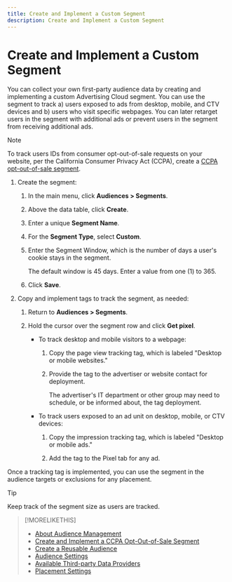 ```yaml
---
title: Create and Implement a Custom Segment
description: Create and Implement a Custom Segment
---
```


# Create and Implement a Custom Segment

You can collect your own first-party audience data by creating and implementing a custom Advertising Cloud segment. You can use the segment to track a) users exposed to ads from desktop, mobile, and CTV devices and b) users who visit specific webpages. You can later retarget users in the segment with additional ads or prevent users in the segment from receiving additional ads.

>[!NOTE]
>
>To track users IDs from consumer opt-out-of-sale requests on your website, per the California Consumer Privacy Act (CCPA), create a [CCPA opt-out-of-sale segment](audience-create-ccpa-opt-out-segment.md).

1. Create the segment:

    1. In the main menu, click **Audiences > Segments**.

    1. Above the data table, click **Create**.

    1. Enter a unique **Segment Name**.

    1. For the **Segment Type**, select **Custom**.

    1. Enter the Segment Window, which is the number of days a user's cookie stays in the segment.

       The default window is 45 days. Enter a value from one (1) to 365.

    1. Click **Save**.

1. Copy and implement tags to track the segment, as needed:

    1. Return to **Audiences > Segments**.

    2. Hold the cursor over the segment row and click **Get pixel**.

        * To track desktop and mobile visitors to a webpage:

            1. Copy the page view tracking tag, which is labeled "Desktop or mobile websites."

            1. Provide the tag to the advertiser or website contact for deployment.

               The advertiser's IT department or other group may need to schedule, or be informed about, the tag deployment.

        * To track users exposed to an ad unit on desktop, mobile, or CTV devices:

            1. Copy the impression tracking tag, which is labeled "Desktop or mobile ads."

            1. Add the tag to the Pixel tab for any ad. <!-- I'll add cross-reference to ad settings later. -->

Once a tracking tag is implemented, you can use the segment in the audience targets or exclusions for any placement.

>[!TIP]
>
>Keep track of the segment size as users are tracked.

>[!MORELIKETHIS]
>
>* [About Audience Management](audience-about.md)
>* [Create and Implement a CCPA Opt-Out-of-Sale Segment](audience-create-ccpa-opt-out-segment.md)
>* [Create a Reusable Audience](audience-create-reusable-audience.md)
>* [Audience Settings](audience-settings.md)
>* [Available Third-party Data Providers](audience-third-party-data-providers.md)
>* [Placement Settings](/help/dsp/campaign-management/placements/placement-settings.md)
<!-- I'll add x-ref to ad settings later.-->
